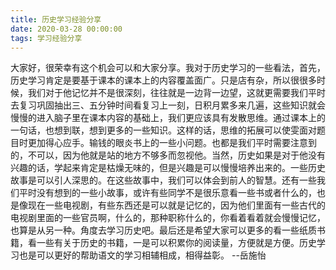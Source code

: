 ```yaml
---
title: 历史学习经验分享
date: 2020-03-28 00:00:00
tags: 学习经验分享
---
```

大家好，很荣幸有这个机会可以和大家分享。我对于历史学习的一些看法，首先，历史学习肯定是要基于课本的课本上的内容覆盖面广。只是店有杂，所以很很多时候，我们对于他记忆并不是很深刻，往往就是一边背一边望，这就更需要我们平时去复习巩固抽出三、五分钟时间看复习上一刻，日积月累多来几遍，这些知识就会慢慢的进入脑子里在课本内容的基础上，我们更应该具有发散思维。通过课本上的一句话，也想到联，想到更多的一些知识。这样的话，思维的拓展可以使雯面对题目时更加得心应手。输钱的眼炎书上的一些小问题。也都是我们平时需要注意到的，不可以，因为他就是站的地方不够多而忽视他。当然，历史如果是对于他没有兴趣的话，学起来肯定是枯燥无味的，但是兴趣是可以慢慢培养出来的。一些历史故事是可以引人深思的。在这些故事中，我们可以体会到前人的智慧。还有一些我们平时没有想到的一些小故事，或许有些同学不是很乐意看一些书或者什么的，也是像现在一些电视剧，有些东西还是可以就是记忆的，因为他们里面有一些古代的电视剧里面的一些官员啊，什么的，那种职称什么的，你看着看着就会慢慢记忆，也算是从另一种。角度去学习历史吧。最后还是希望大家可以更多的看一些纸质书籍，看一些有关于历史的书籍，一是可以积累你的阅读量，方便就是方便。历史学习也是可以更好的帮助语文的学习相辅相成，相得益彰。
--岳施怡